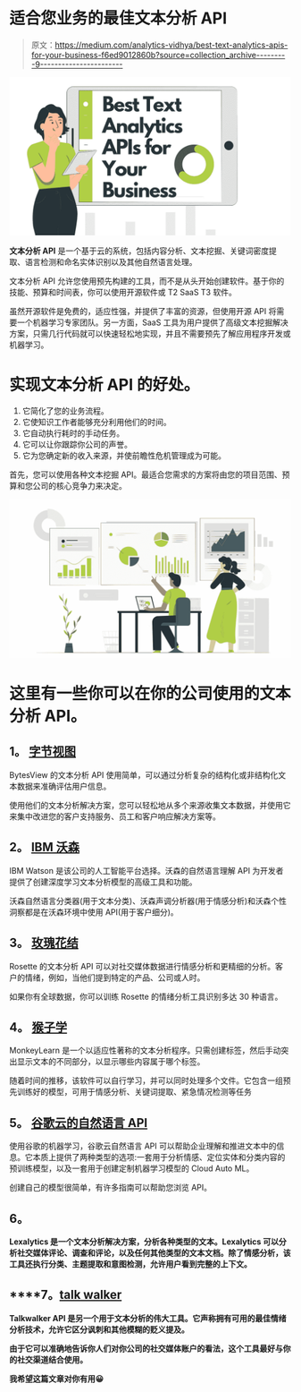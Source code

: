 # 适合您业务的最佳文本分析 API

> 原文：<https://medium.com/analytics-vidhya/best-text-analytics-apis-for-your-business-f6ed9012860b?source=collection_archive---------9----------------------->

![](img/d63294c89d88ae7095d34baee58c5681.png)

**文本分析 API** 是一个基于云的系统，包括内容分析、文本挖掘、关键词密度提取、语言检测和命名实体识别以及其他自然语言处理。

文本分析 API 允许您使用预先构建的工具，而不是从头开始创建软件。基于你的技能、预算和时间表，你可以使用开源软件或 T2 SaaS T3 软件。

虽然开源软件是免费的，适应性强，并提供了丰富的资源，但使用开源 API 将需要一个机器学习专家团队。另一方面，SaaS 工具为用户提供了高级文本挖掘解决方案，只需几行代码就可以快速轻松地实现，并且不需要预先了解应用程序开发或机器学习。

# 实现文本分析 API 的好处。

1.  它简化了您的业务流程。
2.  它使知识工作者能够充分利用他们的时间。
3.  它自动执行耗时的手动任务。
4.  它可以让你跟踪你公司的声誉。
5.  它为您确定新的收入来源，并使前瞻性危机管理成为可能。

首先，您可以使用各种文本挖掘 API。最适合您需求的方案将由您的项目范围、预算和您公司的核心竞争力来决定。

![](img/b10f28e5e9dd5fc1d0363cabc64d518d.png)

# 这里有一些你可以在你的公司使用的文本分析 API。

## **1。** [**字节视图**](https://www.bytesview.com/)

BytesView 的文本分析 API 使用简单，可以通过分析复杂的结构化或非结构化文本数据来准确评估用户信息。

使用他们的文本分析解决方案，您可以轻松地从多个来源收集文本数据，并使用它来集中改进您的客户支持服务、员工和客户响应解决方案等。

## **2。** [**IBM 沃森**](https://www.ibm.com/in-en/watson)

IBM Watson 是该公司的人工智能平台选择。沃森的自然语言理解 API 为开发者提供了创建深度学习文本分析模型的高级工具和功能。

沃森自然语言分类器(用于文本分类)、沃森声调分析器(用于情感分析)和沃森个性洞察都是在沃森环境中使用 API(用于客户细分)。

## **3。** [**玫瑰花结**](https://www.rosette.com/)

Rosette 的文本分析 API 可以对社交媒体数据进行情感分析和更精细的分析。客户的情绪，例如，当他们提到特定的产品、公司或人时。

如果你有全球数据，你可以训练 Rosette 的情绪分析工具识别多达 30 种语言。

## **4。** [**猴子学**](https://monkeylearn.com/)

MonkeyLearn 是一个以适应性著称的文本分析程序。只需创建标签，然后手动突出显示文本的不同部分，以显示哪些内容属于哪个标签。

随着时间的推移，该软件可以自行学习，并可以同时处理多个文件。它包含一组预先训练好的模型，可用于情感分析、关键词提取、紧急情况检测等任务

## **5。** [**谷歌云的自然语言 API**](https://cloud.google.com/natural-language)

使用谷歌的机器学习，谷歌云自然语言 API 可以帮助企业理解和推进文本中的信息。它本质上提供了两种类型的选项:一套用于分析情感、定位实体和分类内容的预训练模型，以及一套用于创建定制机器学习模型的 Cloud Auto ML。

创建自己的模型很简单，有许多指南可以帮助您浏览 API。

## **6。**[](https://www.lexalytics.com/)

**Lexalytics 是一个文本分析解决方案，分析各种类型的文本。Lexalytics 可以分析社交媒体评论、调查和评论，以及任何其他类型的文本文档。除了情感分析，该工具还执行分类、主题提取和意图检测，允许用户看到完整的上下文。**

## ****7。**[**talk walker**](https://www.talkwalker.com/)**

**Talkwalker API 是另一个用于文本分析的伟大工具。它声称拥有可用的最佳情绪分析技术，允许它区分讽刺和其他模糊的贬义提及。**

**由于它可以准确地告诉你人们对你公司的社交媒体账户的看法，这个工具最好与你的社交渠道结合使用。**

**我希望这篇文章对你有用😀**